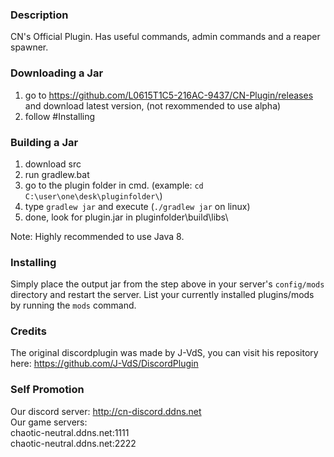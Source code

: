 ### Description
CN's Official Plugin. Has useful commands, admin commands and a reaper spawner.

### Downloading a Jar
1) go to https://github.com/L0615T1C5-216AC-9437/CN-Plugin/releases and download latest version, (not rexommended to use alpha)
2) follow #Installing

### Building a Jar

1) download src
2) run gradlew.bat
3) go to the plugin folder in cmd. (example: `cd C:\user\one\desk\pluginfolder\`)
4) type `gradlew jar` and execute (`./gradlew jar` on linux)
5) done, look for plugin.jar in pluginfolder\build\libs\

Note: Highly recommended to use Java 8.

### Installing

Simply place the output jar from the step above in your server's `config/mods` directory and restart the server.
List your currently installed plugins/mods by running the `mods` command.

### Credits
The original discordplugin was made by J-VdS, you can visit his repository here: https://github.com/J-VdS/DiscordPlugin

### Self Promotion
Our discord server: http://cn-discord.ddns.net  
Our game servers:  
chaotic-neutral.ddns.net:1111  
chaotic-neutral.ddns.net:2222  
